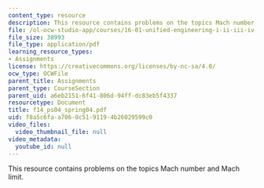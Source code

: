 ```yaml
---
content_type: resource
description: This resource contains problems on the topics Mach number and Mach limit.
file: /ol-ocw-studio-app/courses/16-01-unified-engineering-i-ii-iii-iv-fall-2005-spring-2006/f8a5c6faa7060c5191194b26029599c0_f14_ps04_spring04.pdf
file_size: 38993
file_type: application/pdf
learning_resource_types:
- Assignments
license: https://creativecommons.org/licenses/by-nc-sa/4.0/
ocw_type: OCWFile
parent_title: Assignments
parent_type: CourseSection
parent_uid: a6eb2151-6f41-806d-94ff-dc83eb5f4337
resourcetype: Document
title: f14_ps04_spring04.pdf
uid: f8a5c6fa-a706-0c51-9119-4b26029599c0
video_files:
  video_thumbnail_file: null
video_metadata:
  youtube_id: null
---
```

This resource contains problems on the topics Mach number and Mach limit.